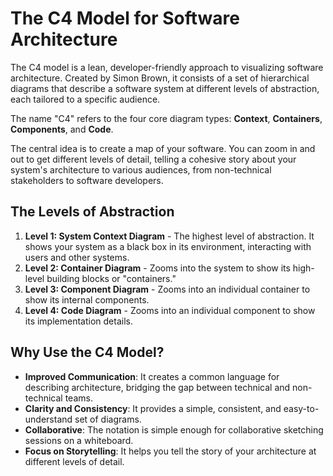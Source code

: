 # The C4 Model for Software Architecture

The C4 model is a lean, developer-friendly approach to visualizing software architecture. Created by Simon Brown, it consists of a set of hierarchical diagrams that describe a software system at different levels of abstraction, each tailored to a specific audience.

The name "C4" refers to the four core diagram types: **Context**, **Containers**, **Components**, and **Code**.

The central idea is to create a map of your software. You can zoom in and out to get different levels of detail, telling a cohesive story about your system's architecture to various audiences, from non-technical stakeholders to software developers.

## The Levels of Abstraction

1.  **Level 1: System Context Diagram** - The highest level of abstraction. It shows your system as a black box in its environment, interacting with users and other systems.
2.  **Level 2: Container Diagram** - Zooms into the system to show its high-level building blocks or "containers."
3.  **Level 3: Component Diagram** - Zooms into an individual container to show its internal components.
4.  **Level 4: Code Diagram** - Zooms into an individual component to show its implementation details.

## Why Use the C4 Model?

- **Improved Communication**: It creates a common language for describing architecture, bridging the gap between technical and non-technical teams.
- **Clarity and Consistency**: It provides a simple, consistent, and easy-to-understand set of diagrams.
- **Collaborative**: The notation is simple enough for collaborative sketching sessions on a whiteboard.
- **Focus on Storytelling**: It helps you tell the story of your architecture at different levels of detail.